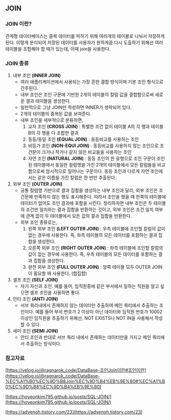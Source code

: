 ## JOIN

### JOIN 이****란?****
관계형 데이터베이스는 중복 데이터를 피하기 위해 여러개의 테이블로 나눠서 저장하게 된다. 이렇게 분리되어 저장된 데이터를 사용자가 원하게끔 다시 도출하기 위해선 여러 테이블을 조합해야 할 때가 있는데, 이때 join을 사용한다. 

### JOIN 종류
1. 내부 조인 **(INNER JOIN)**
    - 여러 애플리케이션에서 사용되는 가장 흔한 결합 방식이며 기본 조인 형식으로 간주된다.
    - 내부 조인은 조인 구문에 기반한 2개의 테이블의 칼럼 값을 결합함으로써 새로운 결과 테이블을 생성한다.
    - 일반적으로 그냥 JOIN만 작성하면 INNER가 생략되어 있다.
    - 2개의 테이블의 중복된 값을 보여준다.
    - 내부 조인을 세부적으로 분류하면,
        1. 교차 조인 **(CROSS JOIN)** : 특별한 조건 없이 테이블 A의 각 행과 테이블 B의 각 행을 다 조합한 결과
        2. 동등/동일 조인 **(EQUAL JOIN)** : 동등비교를 사용하는 조인
        3. 비등가 조인 **(NON-EQUI JOIN)** : 동등비교를 사용하지 않는 조인으로 조건문이 크거나 작거나 같지 않은 비교들을 사용하는 조인
        4. 자연 조인 **(NATURAL JOIN)** : 동등 조인의 한 유형으로 조인 구문이 조인된 테이블에서 동일한 컬럼명을 가진 2개의 테이블에서 모든 칼럼들을 비교함으로써 암시적으로 일어나는 구문이다. 동등 조인과 다르게 자연 조인에서는 같은 이름을 가진 칼럼은 한 번만 추출된다.
2. 외부 조인 **(OUTER JOIN)**
    - 공통 칼럼명 기반으로 결과 집합을 생성하는 내부 조인과 달리, 외부 조인은 조건문에 만족하지 않는 행도 표시해준다. 따라서 조인을 했을 때 한쪽의 테이블에 데이터가 없어도 조인 결과에 포함을 시킨다. 정리하자면 내부 조인은 두 테이블의 조건만 일치하는 결과 집합을 반환하는 것이고, 외부 조인은 조건 일치 여부에 관계 없이 두 테이블에서 모든 값의 결과 집합을 반환한다.
    - 외부 조인 종류로는,
        1. 왼쪽 외부 조인 **(LEFT OUTER JOIN)** : 우측 테이블에 조인할 칼럼의 값이 없는 경우에 사용한다. 즉, 좌측 테이블의 모든 데이터를 포함하는 결과 집합을 생성한다. 
        2. 오른쪽 외부 조인 **(RIGHT OUTER JOIN)** : 좌측 테이블에 조인할 칼럼의 값이 없는 경우에 사용한다. 즉, 우측 테이블의 모든 데이터를 포함하는 결과 집합을 생성한다. 
        3. 완전 외부 조인 **(FULL OUTER JOIN)** : 양쪽 테이블 모두 OUTER JOIN이 필요할 때 사용한다. (합집합) 
3. 셀프 조인 **(SELF JOIN)**
    - 자기 자신과 조인. 예를 들어, 임직원중에 같은 부서에서 일하는 직원을 알고 싶으면 셀프 조인을 사용하면 좋다.
4. 안티 조인 **(ANTI JOIN)** 
    - 서브 쿼리내에서 존재하지 않는 데이터만 추출하여 메인 쿼리에서 추출하는 조인이다. 예를 들어 부서 번호가 2 이상이 아닌 데이터와 임직원 번호가 10002이상인 임직원을 추출하기 위해선, NOT EXISTS나 NOT IN을 사용해서 작성할 수 있다.
5. 세미 조인 **(SEMI JOIN)**
    - 안티 조인과 반대로 서브 쿼리 내에서 존재하는 데이터만을 가지고 메인 쿼리에서 추출하는 방식이다.

### 참고자료

[https://velog.io/@ragnarok_code/DataBase-조인Join이란#조인이란](https://velog.io/@ragnarok_code/DataBase-%EC%A1%B0%EC%9D%B8Join%EC%9D%B4%EB%9E%80#%EC%A1%B0%EC%9D%B8%EC%9D%B4%EB%9E%80) 

[https://hoyeonkim795.github.io/posts/SQL-JOIN/](https://hoyeonkim795.github.io/posts/SQL-JOIN/) 

[https://advenoh.tistory.com/23](https://advenoh.tistory.com/23)